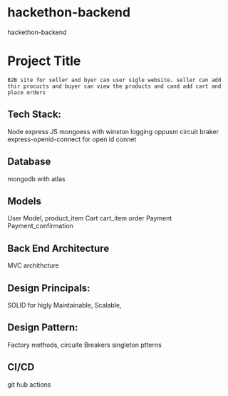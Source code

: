 # hackethon-backend
hackethon-backend

# Project Title

    B2B site for seller and byer can user sigle website. seller can add thir procucts and buyer can view the products and cand add cart and place orders


## Tech Stack:
 Node express JS
 mongoess with 
 winston logging
 oppusm circuit braker
 express-openid-connect for open id connet

 
## Database
  mongodb with atlas


## Models
User Model,
product_item
Cart
cart_item
order
Payment
Payment_confirmation


## Back End Architecture
MVC archithcture 


## Design Principals:
SOLID for higly Maintainable, Scalable,

## Design Pattern:
Factory methods,
circuite Breakers
singleton ptterns




## CI/CD
git hub actions 
